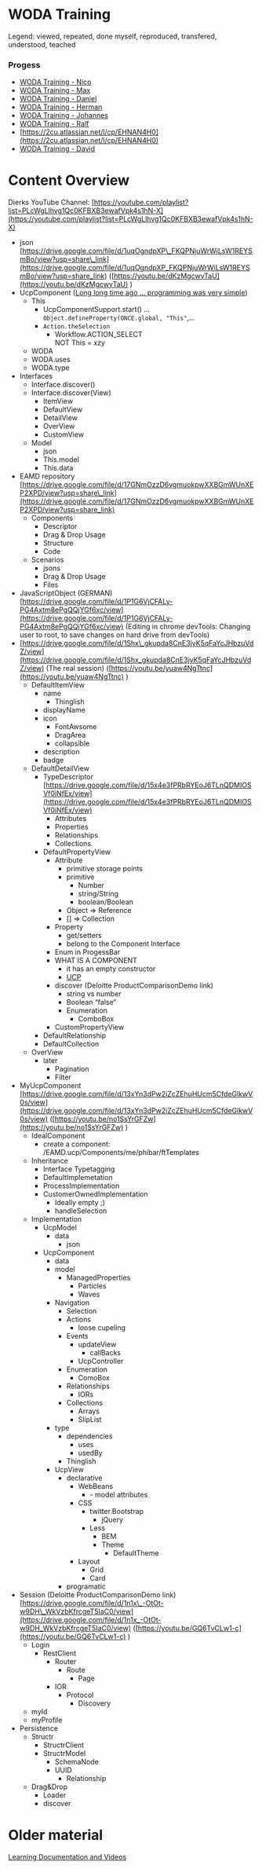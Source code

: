 # WODA Training

Legend: viewed, repeated, done myself, reproduced, transfered, understood, teached

### Progess

- [WODA Training - Nico](../1856536577/WODA_Training_-_Nico.md)
- [WODA Training - Max](../1856995358/WODA_Training_-_Max.md)
- [WODA Training - Daniel](../1866203137/WODA_Training_-_Daniel.md)
- [WODA Training - Herman](../1868890113/WODA_Training_-_Herman.md)
- [WODA Training - Johannes](../1870561285/WODA_Training_-_Johannes.md)
- [WODA Training - Ralf](../1876918273/WODA_Training_-_Ralf.md)
- [https://2cu.atlassian.net/l/cp/EHNAN4H0](https://2cu.atlassian.net/l/cp/EHNAN4H0)
- [WODA Training - David](../1977417729/WODA_Training_-_David.md)

# Content Overview

Dierks YouTube Channel: [https://youtube.com/playlist?list=PLcWgLlhvg1Qc0KFBXB3ewafVpk4s1hN-X](https://youtube.com/playlist?list=PLcWgLlhvg1Qc0KFBXB3ewafVpk4s1hN-X)

- json [https://drive.google.com/file/d/1uqOgndpXP\_FKQPNjuWrWiLsW1REYSmBo/view?usp=share\_link](https://drive.google.com/file/d/1uqOgndpXP_FKQPNjuWrWiLsW1REYSmBo/view?usp=share_link) ([https://youtu.be/dKzMgcwvTaU](https://youtu.be/dKzMgcwvTaU) )
- UcpComponent ([Long long time ago ... programming was very simple](https://dev.wo-da.de/RAW/videos/UCP/UCP.mp4))
  - This
    - UcpComponentSupport.start() …`Object.defineProperty(ONCE.global, "This"`,…
    - `Action.theSelection`
      - Workflow.ACTION\_SELECT  
NOT This = xzy
  - WODA
  - WODA.uses
  - WODA.type
- Interfaces
  - Interface.discover()
  - Interface.discover(View)
    - ItemView
    - DefaultView
    - DetailView
    - OverView
    - CustomView
  - Model
    - json
    - This.model
    - This.data
- EAMD repository [https://drive.google.com/file/d/17GNmOzzD6vgmuokpwXXBGmWUnXEP2XPD/view?usp=share\_link](https://drive.google.com/file/d/17GNmOzzD6vgmuokpwXXBGmWUnXEP2XPD/view?usp=share_link)
  - Components
    - Descriptor
    - Drag & Drop Usage
    - Structure
    - Code
  - Scenarios
    - jsons
    - Drag & Drop Usage
    - Files
- JavaScriptObject (GERMAN) [https://drive.google.com/file/d/1P1G6VjCFALy-PG4Axtm8ePgQQjYGf6xc/view](https://drive.google.com/file/d/1P1G6VjCFALy-PG4Axtm8ePgQQjYGf6xc/view) (Editing in chrome devTools: Changing user to root, to save changes on hard drive from devTools)
- [https://drive.google.com/file/d/1Shx\_gkupda8CnE3jyK5qFaYcJHbzuVdZ/view](https://drive.google.com/file/d/1Shx_gkupda8CnE3jyK5qFaYcJHbzuVdZ/view) (The real session) ([https://youtu.be/yuaw4NgTtnc](https://youtu.be/yuaw4NgTtnc) )
  - DefaultItemView
    - name
      - Thinglish
    - displayName
    - icon
      - FontAwsome
      - DragArea
      - collapsible
    - description
    - badge
  - DefaultDetailView
    - TypeDescriptor [https://drive.google.com/file/d/15x4e3fPRbRYEoJ6TLnQDMIOSVf0iNfEx/view](https://drive.google.com/file/d/15x4e3fPRbRYEoJ6TLnQDMIOSVf0iNfEx/view)
      - Attributes
      - Properties
      - Relationships
      - Collections
    - DefaultPropertyView
      - Attribute
        - primitive storage points
        - primitive
          - Number
          - string/String
          - boolean/Boolean
        - Object => Reference
        - \[\] => Collection
      - Property
        - get/setters
        - belong to the Component Interface
      - Enum in ProgessBar
      - WHAT IS A COMPONENT
        - it has an empty constructor
        - [UCP](../../development/coast/eamducp-repository/ucp.md)
      - discover (Deloitte ProductComparisonDemo link)
        - string vs number
        - Boolean “false“
        - Enumeration
          - ComboBox
      - CustomPropertyView
    - DefaultRelationship
    - DefaultCollection
  - OverView
    - later
      - Pagination
      - Filter
- MyUcpComponent [https://drive.google.com/file/d/13xYn3dPw2iZcZEhuHUcm5CfdeGlkwV0s/view](https://drive.google.com/file/d/13xYn3dPw2iZcZEhuHUcm5CfdeGlkwV0s/view) ([https://youtu.be/no1SsYrGFZw](https://youtu.be/no1SsYrGFZw) )
  - IdealComponent
    - create a component: /EAMD.ucp/Components/me/phibar/ftTemplates
  - Inheritance
    - Interface Typetagging
    - DefaultImplemetation
    - ProcessImplementation
    - CustomerOwnedImplementation
      - Ideally empty ;)
      - handleSelection
  - Implementation
    - UcpModel
      - data
        - json
    - UcpComponent
      - data
      - model
        - ManagedProperties
          - Particles
          - Waves
      - Navigation
        - Selection
        - Actions
          - loose cupeling
        - Events
          - updateView
            - callBacks
          - UcpController
        - Enumeration
          - ComoBox
        - Relationships
          - IORs
        - Collections
          - Arrays
          - SlipList
      - type
        - dependencies
          - uses
          - usedBy
        - Thinglish
      - UcpView
        - declarative
          - WebBeans
            - <custom-tag>
              - model attributes
          - CSS
            - twitter.Bootstrap
              - jQuery
            - Less
              - BEM
              - Theme
                - DefaultTheme
          - Layout
            - Grid
            - Card
        - programatic
- Session (Deloitte ProductComparisonDemo link) [https://drive.google.com/file/d/1n1x\_-OtOt-w9DH\_WkVzbKfrcgeT5IaC0/view](https://drive.google.com/file/d/1n1x_-OtOt-w9DH_WkVzbKfrcgeT5IaC0/view) ([https://youtu.be/GQ6TvCLw1-c](https://youtu.be/GQ6TvCLw1-c) )
  - Login
    - RestClient
      - Router
        - Route
          - Page
      - IOR
        - Protocol
          - Discovery
  - myId
  - myProfile
- Persistence
  - Structr
    - StructrClient
    - StructrModel
      - SchemaNode
      - UUID
        - Relationship
  - Drag&Drop
    - Loader
    - discover

# Older material

[Learning Documentation and Videos](../../development/learning-documentation-and-videos.md)